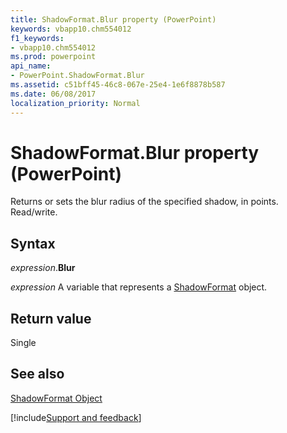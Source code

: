 ```yaml
---
title: ShadowFormat.Blur property (PowerPoint)
keywords: vbapp10.chm554012
f1_keywords:
- vbapp10.chm554012
ms.prod: powerpoint
api_name:
- PowerPoint.ShadowFormat.Blur
ms.assetid: c51bff45-46c8-067e-25e4-1e6f8878b587
ms.date: 06/08/2017
localization_priority: Normal
---
```



# ShadowFormat.Blur property (PowerPoint)

Returns or sets the blur radius of the specified shadow, in points. Read/write.


## Syntax

_expression_.**Blur**

_expression_ A variable that represents a [ShadowFormat](PowerPoint.ShadowFormat.md) object.


## Return value

Single


## See also


[ShadowFormat Object](PowerPoint.ShadowFormat.md)

[!include[Support and feedback](~/includes/feedback-boilerplate.md)]